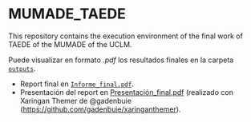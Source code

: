# MUMADE_TAEDE

This repository contains the execution environment of the final work of TAEDE of the MUMADE of the UCLM.

Puede visualizar en formato _.pdf_ los resultados finales en la carpeta [`outputs`](https://github.com/sperezpujol/MUMADE_TAEDE/tree/main/outputs).

  + Report final en [`Informe_final.pdf`](https://github.com/sperezpujol/MUMADE_TAEDE/blob/main/outputs/Informe_final.pdf).
  + Presentación del report en [Presentación_final.pdf](https://github.com/sperezpujol/MUMADE_TAEDE/blob/main/outputs/Presentaci%C3%B3n_final.pdf) (realizado con Xaringan Themer de @gadenbuie (https://github.com/gadenbuie/xaringanthemer).

